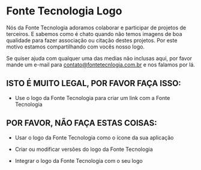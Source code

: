 # Fonte Tecnologia Logo

Nós da Fonte Tecnologia adoramos colaborar e participar de projetos de terceiros. E sabemos como é chato quando não temos imagens de boa qualidade para fazer associação ou citação destes projetos. Por este motivo estamos compartilhando com vocês nosso logo.

Se quiser ajuda com qualquer uma das medias não inclusas aqui, por favor mande um e-mail para contato@fontetecnlogia.com.br e nos falamos por lá.


## ISTO É MUITO LEGAL, POR FAVOR FAÇA ISSO:

+ Use o logo da Fonte Tecnologia para criar um link com a Fonte Tecnologia


## POR FAVOR, NÃO FAÇA ESTAS COISAS:

- Usar o logo da Fonte Tecnologia como o ícone da sua aplicação

- Criar ou modificar versões do logo da Fonte Tecnologia

- Integrar o logo da Fonte Tecnologia com o seu logo